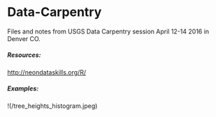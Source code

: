 # Data-Carpentry

Files and notes from USGS Data Carpentry session April 12-14 2016 in Denver CO. 

##### Resources:

http://neondataskills.org/R/

##### Examples:

!(/tree_heights_histogram.jpeg)

